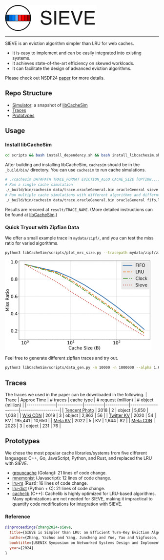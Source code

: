 <img width="300" src="doc/diagram/logo.svg" alt="sieve Logo" />

<hr/>

SIEVE is an eviction algorithm simpler than LRU for web caches.
- It is easy to implement and can be easily integrated into existing systems.
- It achieves state-of-the-art efficiency on skewed workloads.
- It can facilitate the design of advanced eviction algorithms.

Please check out NSDI'24 [paper](https://yazhuozhang.com/assets/publication/nsdi24-sieve.pdf) for more details.


## Repo Structure
- [Simulator](#install-libcachesim): a snapshot of [libCacheSim](https://github.com/1a1a11a/libCacheSim)
- [Traces](#traces)
- [Prototypes](#prototypes)

## Usage

### Install libCacheSim
```bash
cd scripts && bash install_dependency.sh && bash install_libcachesim.sh;
```

After building and installing libCacheSim, `cachesim` should be in the `_build/bin/` directory. You can use `cachesim` to run cache simulations.
```bash
# ./cachesim DATAPATH TRACE_FORMAT EVICTION_ALGO CACHE_SIZE [OPTION...]
# Run a single cache simulation
./_build/bin/cachesim data/trace.oracleGeneral.bin oracleGeneral sieve 1gb
# Run multiple cache simulations with different algorithms and differnt cache sizes (when CACHE_SIZE is 0)
./_build/bin/cachesim data/trace.oracleGeneral.bin oracleGeneral fifo,lru,clock,sieve 0 --ignore-obj-size 1
```
Results are recored at `result/TRACE_NAME`. (More detailed instructions can be found at [libCacheSim](https://github.com/1a1a11a/libCacheSim).)

### Quick Tryout with Zipfian Data
We offer a small example trace in `mydata/zipf/`, and you can test the miss ratio for varied algorithms.
```bash
python3 libCacheSim/scripts/plot_mrc_size.py --tracepath mydata/zipf/zipf_1.0 --trace-format txt --algos=fifo,lru,clock,sieve
```
<div style="text-align: left;">
  <img src="/doc/diagram/mr_zipf.png" alt="diagram" width="480"/>
</div>

Feel free to generate different zipfian traces and try out.
```bash
python3 libCacheSim/scripts/data_gen.py -m 10000 -n 1000000 --alpha 1.0 > mydata/zipf/zipf_1.0
```


## Traces
The traces we used in the paper can be downloaded in the following.
| Trace         | Approx Time | # traces | cache type | # request (million) | # object (million) |
|---------------|-------------|----------|------------|---------------------|--------------------|
| [Tencent Photo](https://ftp.pdl.cmu.edu/pub/datasets/twemcacheWorkload/cacheDatasets/tencentPhoto/) | 2018        | 2        | object     | 5,650               | 1,038              |
| [Wiki CDN](https://ftp.pdl.cmu.edu/pub/datasets/twemcacheWorkload/cacheDatasets/wiki/)      | 2019        | 3        | object     | 2,863               | 56                 |
| [Twitter KV](https://ftp.pdl.cmu.edu/pub/datasets/twemcacheWorkload/cacheDatasets/twitter/)    | 2020        | 54       | KV         | 195,441             | 10,650             |
| [Meta KV](https://ftp.pdl.cmu.edu/pub/datasets/twemcacheWorkload/cacheDatasets/metaKV/)       | 2022        | 5        | KV         | 1,644               | 82                 |
| [Meta CDN](https://ftp.pdl.cmu.edu/pub/datasets/twemcacheWorkload/cacheDatasets/metaCDN/)      | 2023        | 3        | object     | 231                 | 76                 |


## Prototypes
We chose the most popular cache libraries/systems from five different languages: C++, Go, JavaScript, Python, and Rust, and replaced the LRU with SIEVE.
- [groupcache](https://github.com/cacheMon/groupcache) (Golang): 21 lines of code change.
- [mnemonist](https://github.com/cacheMon/mnemonist) (Javascript): 12 lines of code change.
- [lru-rs](https://github.com/cacheMon/lru-rs) (Rust): 16 lines of code change.
- [lru-dict](https://github.com/cacheMon/lru-dict) (Python + C): 21 lines of code change.
- [cachelib](https://github.com/Thesys-lab/cachelib-sosp23) (C++):  Cachelib is highly optimized for LRU-based algorithms. Many optimizations are not needed for SIEVE, making it impractical to quantify code modifications for integration with SIEVE.


### Reference
```bibtex
@inproceedings{zhang2024-sieve,
  title={SIEVE is Simpler than LRU: an Efficient Turn-Key Eviction Algorithm for Web Caches},
  author={Zhang, Yazhuo and Yang, Juncheng and Yue, Yao and Vigfusson, Ymir and Rashmi, K.V.},
  booktitle={USENIX Symposium on Networked Systems Design and Implementation (NSDI'24)},
  year={2024}
}
```